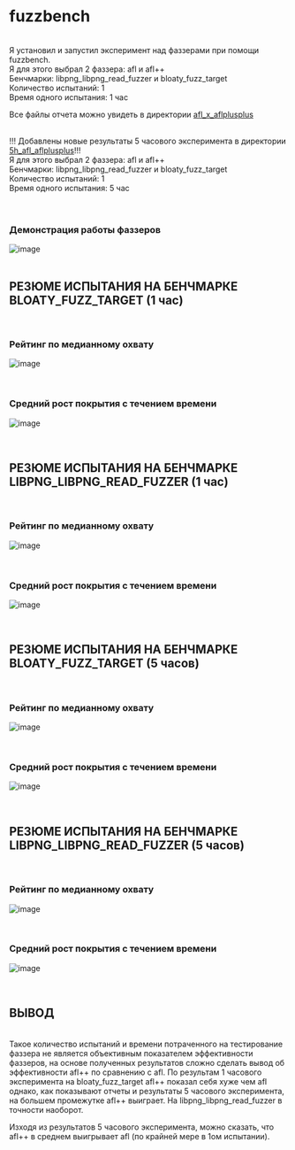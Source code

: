 # fuzzbench
<br>
Я установил и запустил эксперимент над фаззерами при помощи fuzzbench. <br>
Я для этого выбрал 2 фаззера: afl и afl++ <br>
Бенчмарки: libpng_libpng_read_fuzzer и bloaty_fuzz_target <br>
Количество испытаний: 1 <br>
Время одного испытания: 1 час <br>

Все файлы отчета можно увидеть в директории [afl_x_aflplusplus](docs/fuzzbench/afl-x-aflplusplus)
<br><br>

!!! Добавлены новые результаты 5 часового эксперимента в директории [5h_afl_aflplusplus](docs/fuzzbench/5h_afl_x_aflplusplus)!!!  <br>
Я для этого выбрал 2 фаззера: afl и afl++ <br>
Бенчмарки: libpng_libpng_read_fuzzer и bloaty_fuzz_target <br>
Количество испытаний: 1 <br>
Время одного испытания: 5 час <br>
<br><br>

### Демонстрация работы фаззеров 

![image](https://github.com/user-attachments/assets/e2d7301a-988f-45fb-b429-c63a2af0608c)
<br><br>

## РЕЗЮМЕ ИСПЫТАНИЯ НА БЕНЧМАРКЕ BLOATY_FUZZ_TARGET (1 час)
<br>

### Рейтинг по медианному охвату <br>

![image](docs/fuzzbench/afl-x-aflplusplus/bloaty_fuzz_target_ranking.svg)

<br>

### Средний рост покрытия с течением времени <br>

![image](docs/fuzzbench/afl-x-aflplusplus/bloaty_fuzz_target_coverage_growth.svg)

<br>

## РЕЗЮМЕ ИСПЫТАНИЯ НА БЕНЧМАРКЕ LIBPNG_LIBPNG_READ_FUZZER (1 час)
<br>

### Рейтинг по медианному охвату <br>

![image](docs/fuzzbench/afl-x-aflplusplus/libpng_libpng_read_fuzzer_ranking.svg)

<br>

### Средний рост покрытия с течением времени <br>

![image](docs/fuzzbench/afl-x-aflplusplus/libpng_libpng_read_fuzzer_coverage_growth.svg)

<br>

## РЕЗЮМЕ ИСПЫТАНИЯ НА БЕНЧМАРКЕ BLOATY_FUZZ_TARGET (5 часов)
<br>

### Рейтинг по медианному охвату <br>

![image](docs/fuzzbench/5h_afl_x_aflplusplus/bloaty_fuzz_target_ranking.svg)

<br>

### Средний рост покрытия с течением времени <br>

![image](docs/fuzzbench/5h_afl_x_aflplusplus/bloaty_fuzz_target_coverage_growth.svg)

<br>

## РЕЗЮМЕ ИСПЫТАНИЯ НА БЕНЧМАРКЕ LIBPNG_LIBPNG_READ_FUZZER (5 часов)
<br>

### Рейтинг по медианному охвату <br>

![image](docs/fuzzbench/5h_afl_x_aflplusplus/libpng_libpng_read_fuzzer_ranking.svg)

<br>

### Средний рост покрытия с течением времени <br>

![image](docs/fuzzbench/5h_afl_x_aflplusplus/libpng_libpng_read_fuzzer_coverage_growth.svg)

<br>




## ВЫВОД
<br>
Такое количество испытаний и времени потраченного на тестирование фаззера не является объективным показателем эффективности фаззеров,
на основе полученных результатов сложно сделать вывод об эффективности afl++ по сравнению с afl. По результам 1 часового эксперимента на bloaty_fuzz_target afl++ показал себя хуже чем afl однако, как показывают отчеты и результаты 5 часового эксперимента, на большем промежутке afl++ выиграет. На libpng_libpng_read_fuzzer 
в точности наоборот. 
<br>

Изходя из результатов 5 часового эксперимента, можно сказать, что afl++ в среднем выигрывает afl (по крайней мере в 1ом испытании).
